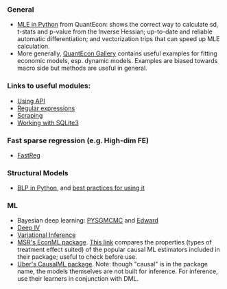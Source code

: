### General

* [MLE in Python](http://nbviewer.jupyter.org/github/VHRanger/MLE-tutorial/blob/master/Implementing%20and%20vectorizing%20a%20Maximum%20Likelihood%20model%20with%20scipy--1.ipynb) from QuantEcon: shows the correct way to calculate sd, t-stats and p-value from the Inverse Hessian; up-to-date and reliable automatic differentiation; and vectorization trips that can speed up MLE calculation.
* More generally, [QuantEcon Gallery](https://quantecon.org/gallery) contains useful examples for fitting economic models, esp. dynamic models. Examples are biased towards macro side but methods are useful in general.



### Links to useful modules:

* [Using API](http://docs.python-requests.org/en/master/user/quickstart/#make-a-request)
* [Regular expressions](https://docs.python.org/3/howto/regex.html#regex-howto)
* [Scraping](https://www.crummy.com/software/BeautifulSoup/bs4/doc/)
* [Working with SQLite3](https://docs.python.org/3.6/library/sqlite3.html)

### Fast sparse regression (e.g. High-dim FE)
* [FastReg](https://github.com/iamlemec/fastreg)

### Structural Models

* [BLP in Python](https://pypi.org/project/pyblp/), and [best practices for using it](https://chrisconlon.github.io/site/pyblp.pdf)

### ML 

* Bayesian deep learning: [PYSGMCMC](https://github.com/MFreidank/pysgmcmc) and [Edward](http://edwardlib.org/)
* [Deep IV](https://github.com/jhartford/DeepIV)
* [Variational Inference](https://github.com/blei-lab)
* [MSR's EconML package](https://econml.azurewebsites.net/). [This link](https://econml.azurewebsites.net/spec/comparison.html) compares the properties (types of treatment effect suited) of the popular causal ML estimators included in their package; useful to check before use. 
* [Uber's CausalML package](https://github.com/uber/causalml). Note: though "causal" is in the package name, the models themselves are not built for inference. For inference, use their learners in conjunction with DML. 
